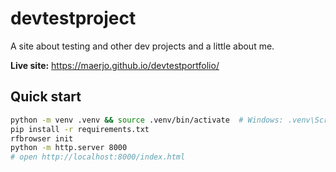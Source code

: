 # devtestproject

A site about testing and other dev projects and a little about me.

**Live site:** <https://maerjo.github.io/devtestportfolio/>

## Quick start

```bash
python -m venv .venv && source .venv/bin/activate  # Windows: .venv\Scripts\activate
pip install -r requirements.txt
rfbrowser init
python -m http.server 8000
# open http://localhost:8000/index.html
